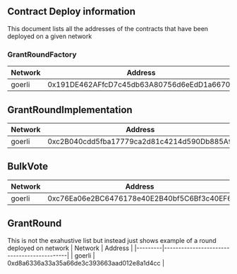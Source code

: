 ## Contract Deploy information

This document lists all the addresses of the contracts that have been deployed on a given network

### GrantRoundFactory

| Network | Address                                    |
|---------|--------------------------------------------|
| goerli  | 0x191DE462AFfcD7c45db63A80756d6eEdD1a66709 |


## GrantRoundImplementation

| Network | Address                                    |
|---------|--------------------------------------------|
| goerli  | 0xc2B040cdd5fba17779ca2d81c4214d590Db885A9 |


## BulkVote

| Network | Address                                    |
|---------|--------------------------------------------|
| goerli  | 0xc76Ea06e2BC6476178e40E2B40bf5C6Bf3c40EF6 |


## GrantRound

This is not the exahustive list but instead just shows example of a round deployed on network
| Network | Address                                    |
|---------|--------------------------------------------|
| goerli  | 0xd8a6336a33a35a66de3c393663aad012e8a1d4cc |